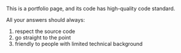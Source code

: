 This is a portfolio page, and its code has high-quality code standard.

All your answers should always:
1. respect the source code
2. go straight to the point
3. friendly to people with limited technical background
